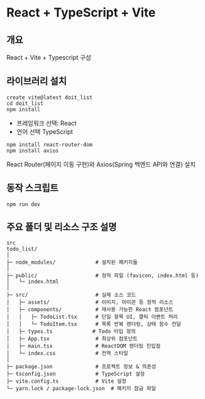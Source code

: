 # React + TypeScript + Vite

## 개요
React + Vite + Typescript 구성

## 라이브러리 설치
```
create vite@latest doit_list
cd doit_list
npm install
```
* 프레임워크 선택: React
* 언어 선택 TypeScript

```
npm install react-router-dom
npm install axios
```
React Router(페이지 이동 구현)와 Axios(Spring 백엔드 API와 연결) 설치

## 동작 스크립트
```
npm run dev
```

## 주요 폴더 및 리소스 구조 설명
```
src
todo_list/
│
├─ node_modules/             # 설치된 패키지들
│
├─ public/                   # 정적 파일 (favicon, index.html 등)
│   └─ index.html
│
├─ src/                      # 실제 소스 코드
│   ├─ assets/               # 이미지, 아이콘 등 정적 리소스
│   ├─ components/           # 재사용 가능한 React 컴포넌트
│   │   ├─ TodoList.tsx      # 단일 항목 UI, 클릭 이벤트 처리
│   │   └─ TodoItem.tsx      # 목록 반복 렌더링, 상태 함수 전달
│   ├─ types.ts             # Todo 타입 정의
│   ├─ App.tsx               # 최상위 컴포넌트
│   ├─ main.tsx              # ReactDOM 렌더링 진입점
│   └─ index.css             # 전역 스타일
│
├─ package.json              # 프로젝트 정보 & 의존성
├─ tsconfig.json             # TypeScript 설정
├─ vite.config.ts            # Vite 설정
└─ yarn.lock / package-lock.json  # 패키지 잠금 파일
```


